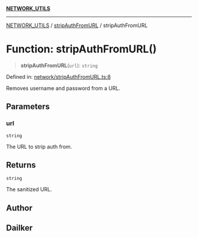 [**NETWORK_UTILS**](../../README.md)

***

[NETWORK_UTILS](../../README.md) / [stripAuthFromURL](../README.md) / stripAuthFromURL

# Function: stripAuthFromURL()

> **stripAuthFromURL**(`url`): `string`

Defined in: [network/stripAuthFromURL.ts:8](https://github.com/dailker/everyutil-js/blob/b3e269da55b7d96c15eb37e98c5c4f6b94f05f6f/src/network/stripAuthFromURL.ts#L8)

Removes username and password from a URL.

## Parameters

### url

`string`

The URL to strip auth from.

## Returns

`string`

The sanitized URL.

## Author

## Dailker
